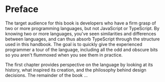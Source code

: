 # Preface

The target audience for this book is developers who have a firm grasp of two or more programming languages, but not JavaScript or TypeScript.
By knowing two or more languages, you've seen similarities and differences between languages, and can thus absorb TypeScript through the structure used in this handbook.
The goal is to quickly give the experienced programmer a tour of the language, including all the odd and obscure bits so you aren't flummoxed when you see them in practice.

The first chapter provides perspective on the language by looking at its history, what inspired its creation, and the philosophy behind design decisions.
The remainder of the book ...